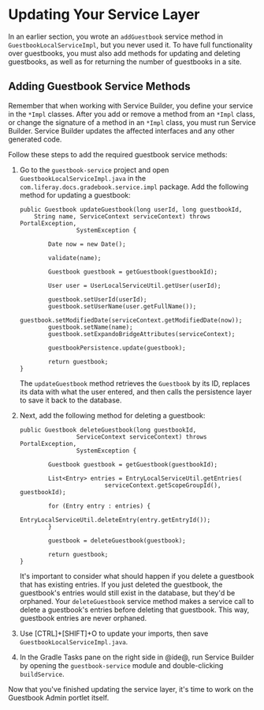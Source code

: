 # Updating Your Service Layer [](id=updating-your-service-layer)

In an earlier section, you wrote an `addGuestbook` service method in
`GuestbookLocalServiceImpl`, but you never used it. To have full functionality 
over guestbooks, you must also add methods for updating and deleting guestbooks, 
as well as for returning the number of guestbooks in a site. 

## Adding Guestbook Service Methods [](id=adding-guestbook-service-methods)

Remember that when working with Service Builder, you define your service in the 
`*Impl` classes. After you add or remove a method from an `*Impl` class, or 
change the signature of a method in an `*Impl` class, you must run Service 
Builder. Service Builder updates the affected interfaces and any other generated 
code. 

Follow these steps to add the required guestbook service methods: 

1.  Go to the `guestbook-service` project and open 
    `GuestbookLocalServiceImpl.java` in the 
    `com.liferay.docs.gradebook.service.impl` package. Add the following method 
    for updating a guestbook: 

        public Guestbook updateGuestbook(long userId, long guestbookId,
            String name, ServiceContext serviceContext) throws PortalException,
                        SystemException {

                Date now = new Date();

                validate(name);

                Guestbook guestbook = getGuestbook(guestbookId);

                User user = UserLocalServiceUtil.getUser(userId);

                guestbook.setUserId(userId);
                guestbook.setUserName(user.getFullName());
                guestbook.setModifiedDate(serviceContext.getModifiedDate(now));
                guestbook.setName(name);
                guestbook.setExpandoBridgeAttributes(serviceContext);

                guestbookPersistence.update(guestbook);

                return guestbook;
        }

    The `updateGuestbook` method retrieves the `Guestbook` by its ID, replaces 
    its data with what the user entered, and then calls the persistence layer to 
    save it back to the database. 

2.  Next, add the following method for deleting a guestbook: 

        public Guestbook deleteGuestbook(long guestbookId,
                        ServiceContext serviceContext) throws PortalException,
                        SystemException {

                Guestbook guestbook = getGuestbook(guestbookId);

                List<Entry> entries = EntryLocalServiceUtil.getEntries(
                                serviceContext.getScopeGroupId(), guestbookId);

                for (Entry entry : entries) {
                        EntryLocalServiceUtil.deleteEntry(entry.getEntryId());
                }

                guestbook = deleteGuestbook(guestbook);

                return guestbook;
        }

    It's important to consider what should happen if you delete a guestbook that
    has existing entries. If you just deleted the guestbook, the guestbook's 
    entries would still exist in the database, but they'd be orphaned. Your 
    `deleteGuestbook` service method makes a service call to delete a 
    guestbook's entries before deleting that guestbook. This way, guestbook 
    entries are never orphaned. 

3.  Use [CTRL]+[SHIFT]+O to update your imports, then save 
    `GuestbookLocalServiceImpl.java`.

4.  In the Gradle Tasks pane on the right side in @ide@, run Service Builder by 
    opening the `guestbook-service` module and double-clicking `buildService`. 

Now that you've finished updating the service layer, it's time to work on the
Guestbook Admin portlet itself. 
